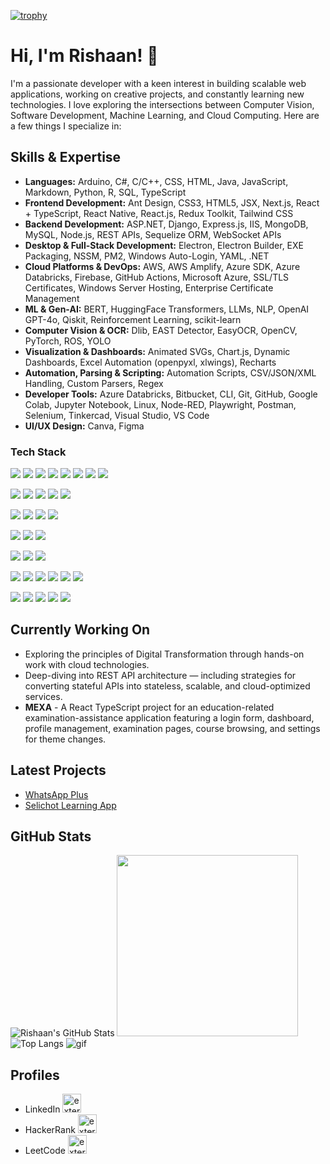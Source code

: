 [![trophy](https://github-profile-trophy.vercel.app/?username=rishn&margin-w=8&theme=flat&no-frame=true&no-bg=true&title=Commit,Repositories,Followers,Stars)](https://github.com/ryo-ma/github-profile-trophy)

# Hi, I'm Rishaan! 👋

I'm a passionate developer with a keen interest in building scalable web applications, working on creative projects, and constantly learning new technologies. I love exploring the intersections between Computer Vision, Software Development, Machine Learning, and Cloud Computing. Here are a few things I specialize in:

## Skills & Expertise
- **Languages:** Arduino, C#, C/C++, CSS, HTML, Java, JavaScript, Markdown, Python, R, SQL, TypeScript
- **Frontend Development:** Ant Design, CSS3, HTML5, JSX, Next.js, React + TypeScript, React Native, React.js, Redux Toolkit, Tailwind CSS
- **Backend Development:** ASP.NET, Django, Express.js, IIS, MongoDB, MySQL, Node.js, REST APIs, Sequelize ORM, WebSocket APIs
- **Desktop & Full-Stack Development:** Electron, Electron Builder, EXE Packaging, NSSM, PM2, Windows Auto-Login, YAML, .NET
- **Cloud Platforms & DevOps:** AWS, AWS Amplify, Azure SDK, Azure Databricks, Firebase, GitHub Actions, Microsoft Azure, SSL/TLS Certificates, Windows Server Hosting, Enterprise Certificate Management
- **ML & Gen-AI:** BERT, HuggingFace Transformers, LLMs, NLP, OpenAI GPT-4o, Qiskit, Reinforcement Learning, scikit-learn
- **Computer Vision & OCR:** Dlib, EAST Detector, EasyOCR, OpenCV, PyTorch, ROS, YOLO
- **Visualization & Dashboards:** Animated SVGs, Chart.js, Dynamic Dashboards, Excel Automation (openpyxl, xlwings), Recharts
- **Automation, Parsing & Scripting:** Automation Scripts, CSV/JSON/XML Handling, Custom Parsers, Regex
- **Developer Tools:** Azure Databricks, Bitbucket, CLI, Git, GitHub, Google Colab, Jupyter Notebook, Linux, Node-RED, Playwright, Postman, Selenium, Tinkercad, Visual Studio, VS Code
- **UI/UX Design:** Canva, Figma

### Tech Stack
<!-- Languages -->
<img src="https://img.shields.io/badge/Python-3776AB?style=for-the-badge&logo=python&logoColor=white"/> <img src="https://img.shields.io/badge/Java-ED8B00?style=for-the-badge&logo=openjdk&logoColor=white"/>
<img src="https://img.shields.io/badge/C%2B%2B-00599C?style=for-the-badge&logo=c%2B%2B&logoColor=white"/>
<img src="https://img.shields.io/badge/C%23-239120?style=for-the-badge&logo=c-sharp&logoColor=white"/>
<img src="https://img.shields.io/badge/JavaScript-F7DF1E?style=for-the-badge&logo=javascript&logoColor=black"/>
<img src="https://img.shields.io/badge/TypeScript-3178C6?style=for-the-badge&logo=typescript&logoColor=white"/>
<img src="https://img.shields.io/badge/SQL-336791?style=for-the-badge&logo=postgresql&logoColor=white"/>
<img src="https://img.shields.io/badge/R-276DC3?style=for-the-badge&logo=r&logoColor=white"/>

<!-- Frontend -->
<img src="https://img.shields.io/badge/React-20232A?style=for-the-badge&logo=react&logoColor=61DAFB"/> <img src="https://img.shields.io/badge/Redux-764ABC?style=for-the-badge&logo=redux&logoColor=white"/>
<img src="https://img.shields.io/badge/Next.js-000000?style=for-the-badge&logo=nextdotjs&logoColor=white"/>
<img src="https://img.shields.io/badge/TailwindCSS-06B6D4?style=for-the-badge&logo=tailwindcss&logoColor=white"/>
<img src="https://img.shields.io/badge/AntDesign-0170FE?style=for-the-badge&logo=antdesign&logoColor=white"/>

<!-- Backend -->
<img src="https://img.shields.io/badge/Node.js-339933?style=for-the-badge&logo=nodedotjs&logoColor=white"/> <img src="https://img.shields.io/badge/Express.js-000000?style=for-the-badge&logo=express&logoColor=white"/>
<img src="https://img.shields.io/badge/Django-092E20?style=for-the-badge&logo=django&logoColor=white"/>
<img src="https://img.shields.io/badge/.NET-512BD4?style=for-the-badge&logo=dotnet&logoColor=white"/>

<!-- Databases -->
<img src="https://img.shields.io/badge/MongoDB-47A248?style=for-the-badge&logo=mongodb&logoColor=white"/> <img src="https://img.shields.io/badge/MySQL-4479A1?style=for-the-badge&logo=mysql&logoColor=white"/>
<img src="https://img.shields.io/badge/Firebase-FFCA28?style=for-the-badge&logo=firebase&logoColor=black"/>

<!-- DevOps & Cloud -->
<img src="https://img.shields.io/badge/AWS-232F3E?style=for-the-badge&logo=amazonaws&logoColor=white"/> <img src="https://img.shields.io/badge/Microsoft%20Azure-0078D4?style=for-the-badge&logo=microsoftazure&logoColor=white"/>
<img src="https://img.shields.io/badge/GitHub%20Actions-2088FF?style=for-the-badge&logo=githubactions&logoColor=white"/>

<!-- Tools -->
<img src="https://img.shields.io/badge/VS%20Code-007ACC?style=for-the-badge&logo=visualstudiocode&logoColor=white"/> <img src="https://img.shields.io/badge/Jupyter-F37626?style=for-the-badge&logo=jupyter&logoColor=white"/>
<img src="https://img.shields.io/badge/Postman-FF6C37?style=for-the-badge&logo=postman&logoColor=white"/>
<img src="https://img.shields.io/badge/Linux-FCC624?style=for-the-badge&logo=linux&logoColor=black"/>
<img src="https://img.shields.io/badge/Git-F05032?style=for-the-badge&logo=git&logoColor=white"/>
<img src="https://img.shields.io/badge/Bitbucket-0052CC?style=for-the-badge&logo=bitbucket&logoColor=white"/>

<!-- ML & CV -->
<img src="https://img.shields.io/badge/PyTorch-EE4C2C?style=for-the-badge&logo=pytorch&logoColor=white"/> <img src="https://img.shields.io/badge/scikit--learn-F7931E?style=for-the-badge&logo=scikit-learn&logoColor=white"/>
<img src="https://img.shields.io/badge/OpenCV-5C3EE8?style=for-the-badge&logo=opencv&logoColor=white"/>
<img src="https://img.shields.io/badge/HuggingFace-FFD21F?style=for-the-badge&logo=huggingface&logoColor=black"/>
<img src="https://img.shields.io/badge/LLMs-563D7C?style=for-the-badge&logo=OpenAI&logoColor=white"/>

## Currently Working On
- Exploring the principles of Digital Transformation through hands-on work with cloud technologies.
- Deep-diving into REST API architecture — including strategies for converting stateful APIs into stateless, scalable, and cloud-optimized services.
- **MEXA** - A React TypeScript project for an education-related examination-assistance application featuring a login form, dashboard, profile management, examination pages, course browsing, and settings for theme changes.

## Latest Projects
- [WhatsApp Plus](https://github.com/rishn/WhatsApp-Plus)
- [Selichot Learning App](https://github.com/rishn/Selichot)

## GitHub Stats
![Rishaan's GitHub Stats](https://github-readme-stats.vercel.app/api?username=rishn&show_icons=true&hide_title=true&count_private=true&hide=issues,prs&hide_border=true&theme=radical&hide_rank=true)
<img src="https://streak-stats.demolab.com?user=rishn&theme=radical&hide_border=true&hide_current_streak=true&hide_longest_streak=true" width="290"/><br/>
![Top Langs](https://github-readme-stats.vercel.app/api/top-langs/?username=rishn&layout=compact&bg_color=141321&text_color=a9fef7&hide_border=true&title_color=ffffff&exclude_repo=QML-Fraud-Detection,HW_2024_Test,Adobe-GenSolve-Curvetopia,Drone-Detection)
![gif](https://github.com/rishn/rishn/blob/output/github-contribution-grid-snake-dark.svg?palette=github-dark)

## Profiles
- LinkedIn [<img width="30" height="30" src="https://img.icons8.com/?size=100&id=xuvGCOXi8Wyg&format=png&color=000000" alt="external-level-up-your-coding-skills-and-quickly-land-a-job-logo-shadow-tal-revivo"/>](https://www.linkedin.com/in/rishaanjacob)
- HackerRank [<img width="30" height="30" src="https://img.icons8.com/?size=100&id=OUPsEPLKIebZ&format=png&color=2ec866" alt="external-level-up-your-coding-skills-and-quickly-land-a-job-logo-shadow-tal-revivo"/>](https://www.hackerrank.com/rishaan)
- LeetCode [<img width="30" height="30" src="https://img.icons8.com/external-tal-revivo-shadow-tal-revivo/24/external-level-up-your-coding-skills-and-quickly-land-a-job-logo-shadow-tal-revivo.png" alt="external-level-up-your-coding-skills-and-quickly-land-a-job-logo-shadow-tal-revivo"/>](https://leetcode.com/u/rshaan)
